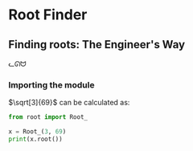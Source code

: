 # Root Finder

## Finding roots: The Engineer's Way
ᓚᘏᗢ
### Importing the module

$\sqrt[3]{69}$ can be calculated as:
```python
from root import Root_

x = Root_(3, 69)
print(x.root())
```